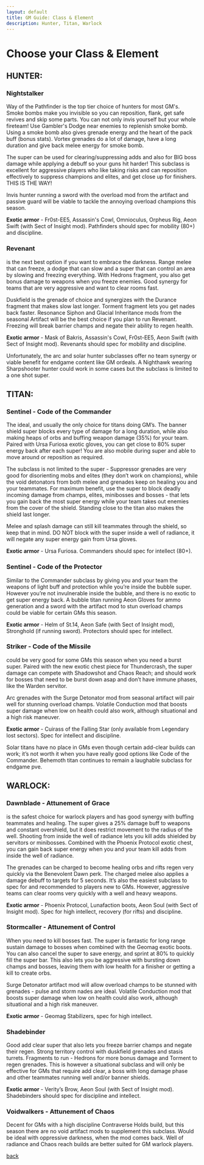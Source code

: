 ```yaml
---
layout: default
title: GM Guide: Class & Element
description: Hunter, Titan, Warlock
---
```


# Choose your Class & Element

## HUNTER:

### Nightstalker 
Way of the Pathfinder is the top tier choice of hunters for most GM's. Smoke bombs make you invisible so you can reposition, flank, get safe revives and skip some parts. You can not only invis yourself but your whole fireteam! Use Gambler's Dodge near enemies to replenish smoke bomb. Using a smoke bomb also gives grenade energy and the heart of the pack buff (bonus stats). Vortex grenades do a lot of damage, have a long duration and give back melee energy for smoke bomb. 

The super can be used for clearing/suppressing adds and also for BIG boss damage while applying a debuff so your guns hit harder! This subclass is excellent for aggressive players who like taking risks and can reposition effectively to suppress champions and elites, and get close up for finishers. THIS IS THE WAY!

Invis hunter running a sword with the overload mod from the artifact and passive guard will be viable to tackle the annoying overload champions this season.

**Exotic armor** - Fr0st-EE5, Assassin's Cowl, Omnioculus, Orpheus Rig, Aeon Swift (with Sect of Insight mod). Pathfinders should spec for mobility (80+) and discipline.


### Revenant 
is the next best option if you want to embrace the darkness. Range melee that can freeze, a dodge that can slow and a super that can control an area by slowing and freezing everything. With Hedrons fragment, you also get bonus damage to weapons when you freeze enemies. Good synergy for teams that are very aggressive and want to clear rooms fast. 

Duskfield is the grenade of choice and synergizes with the Durance fragment that makes slow last longer. Torment fragment lets you get nades back faster. Resonance Siphon and Glacial Inheritance mods from the seasonal Artifact will be the best choice if you plan to run Revenant. Freezing will break barrier champs and negate their ability to regen health.

**Exotic armor** - Mask of Bakris, Assassin's Cowl, Fr0st-EE5, Aeon Swift (with Sect of Insight mod). Revenants should spec for mobility and discipline.

Unfortunately, the arc and solar hunter subclasses offer no team synergy or viable benefit for endgame content like GM ordeals. A Nighthawk wearing Sharpshooter hunter could work in some cases but the subclass is limited to a one shot super. 


## TITAN:

### Sentinel - Code of the Commander
The ideal, and usually the only choice for titans doing GM’s. The banner shield super blocks every type of damage for a long duration, while also making heaps of orbs and buffing weapon damage (35%) for your team. Paired with Ursa Furiosa exotic gloves, you can get close to 80% super energy back after each super! You are also mobile during super and able to move around or reposition as required.

The subclass is not limited to the super - Suppressor grenades are very good for disorienting mobs and elites (they don’t work on champions), while the void detonators from both melee and grenades keep on healing you and your teammates. For maximum benefit, use the super to block deadly incoming damage from champs, elites, minibosses and bosses - that lets you gain back the most super energy while your team takes out enemies from the cover of the shield. Standing close to the titan also makes the shield last longer. 

Melee and splash damage can still kill teammates through the shield, so keep that in mind. DO NOT block with the super inside a well of radiance, it will negate any super energy gain from Ursa gloves.

**Exotic armor** - Ursa Furiosa. Commanders should spec for intellect (80+).


### Sentinel - Code of the Protector 
Similar to the Commander subclass by giving you and your team the weapons of light buff and protection while you’re inside the bubble super. However you’re not invulnerable inside the bubble, and there is no exotic to get super energy back. A bubble titan running Aeon Gloves for ammo generation and a sword with the artifact mod to stun overload champs could be viable for certain GMs this season.

**Exotic armor** - Helm of St.14, Aeon Safe (with Sect of Insight mod), Stronghold (if running sword). Protectors should spec for intellect.


### Striker - Code of the Missile 
could be very good for some GMs this season when you need a burst super. Paired with the new exotic chest piece for Thundercrash, the super damage can compete with Shadowshot and Chaos Reach; and should work for bosses that need to be burst down asap and don’t have immune phases, like the Warden servitor. 

Arc grenades with the Surge Detonator mod from seasonal artifact will pair well for stunning overload champs. Volatile Conduction mod that boosts super damage when low on health could also work, although situational and a high risk maneuver. 

**Exotic armor** - Cuirass of the Falling Star (only available from Legendary lost sectors). Spec for intellect and discipline.


Solar titans have no place in GMs even though certain add-clear builds can work; it’s not worth it when you have really good options like Code of the Commander. Behemoth titan continues to remain a laughable subclass for endgame pve.


## WARLOCK:

### Dawnblade - Attunement of Grace 
is the safest choice for warlock players and has good synergy with buffing teammates and healing. The super gives a 25% damage buff to weapons and constant overshield, but it does restrict movement to the radius of the well. Shooting from inside the well of radiance lets you kill adds shielded by servitors or minibosses. Combined with the Phoenix Protocol exotic chest, you can gain back super energy when you and your team kill adds from inside the well of radiance. 

The grenades can be charged to become healing orbs and rifts regen very quickly via the Benevolent Dawn perk. The charged melee also applies a damage debuff to targets for 5 seconds. It’s also the easiest subclass to spec for and recommended to players new to GMs. However, aggressive teams can clear rooms very quickly with a well and heavy weapons.

**Exotic armor** - Phoenix Protocol, Lunafaction boots, Aeon Soul (with Sect of Insight mod). Spec for high intellect, recovery (for rifts) and discipline. 


### Stormcaller - Attunement of Control 
When you need to kill bosses fast. The super is fantastic for long range sustain damage to bosses when combined with the Geomag exotic boots. You can also cancel the super to save energy, and sprint at 80% to quickly fill the super bar. This also lets you be aggressive with bursting down champs and bosses, leaving them with low health for a finisher or getting a kill to create orbs.

Surge Detonator artifact mod will allow overload champs to be stunned with grenades - pulse and storm nades are ideal. Volatile Conduction mod that boosts super damage when low on health could also work, although situational and a high risk maneuver. 

**Exotic armor** - Geomag Stabilizers, spec for high intellect.


### Shadebinder
Good add clear super that also lets you freeze barrier champs and negate their regen. Strong territory control with duskfield grenades and stasis turrets. Fragments to run - Hedrons for more bonus damage and Torment to regen grenades. This is however a situational subclass and will only be effective for GMs that require add clear, a boss with long damage phase and other teammates running well and/or banner shields.

**Exotic armor** - Verity’s Brow, Aeon Soul (with Sect of Insight mod). Shadebinders should spec for discipline and intellect.


### Voidwalkers - Attunement of Chaos 
Decent for GMs with a high discipline Contraverse Holds build, but this season there are no void artifact mods to supplement this subclass. Would be ideal with oppressive darkness, when the mod comes back. Well of radiance and Chaos reach builds are better suited for GM warlock players.

[back](./)
